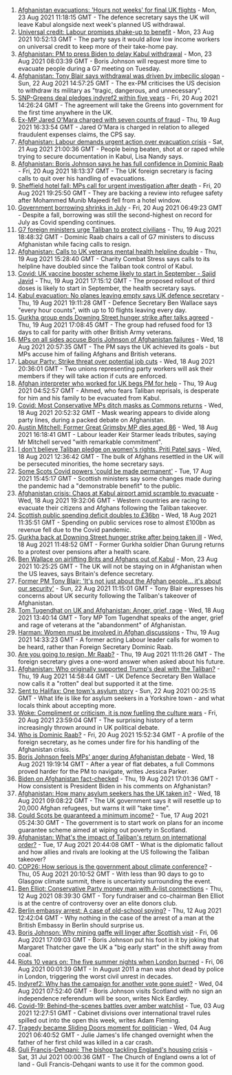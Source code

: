 1. [Afghanistan evacuations: 'Hours not weeks' for final UK flights](https://www.bbc.co.uk/news/uk-58302734) - Mon, 23 Aug 2021 11:18:15 GMT - The defence secretary says the UK will leave Kabul alongside next week's planned US withdrawal.
2. [Universal credit: Labour promises shake-up to benefit](https://www.bbc.co.uk/news/uk-politics-58304242) - Mon, 23 Aug 2021 10:52:13 GMT - The party says it would allow low income workers on universal credit to keep more of their take-home pay.
3. [Afghanistan: PM to press Biden to delay Kabul withdrawal](https://www.bbc.co.uk/news/uk-58301269) - Mon, 23 Aug 2021 08:03:39 GMT - Boris Johnson will request more time to evacuate people during a G7 meeting on Tuesday.
4. [Afghanistan: Tony Blair says withdrawal was driven by imbecilic slogan](https://www.bbc.co.uk/news/uk-58295384) - Sun, 22 Aug 2021 14:57:25 GMT - The ex-PM criticises the US decision to withdraw its military as "tragic, dangerous, and unnecessary".
5. [SNP-Greens deal pledges indyref2 within five years](https://www.bbc.co.uk/news/uk-scotland-scotland-politics-58272209) - Fri, 20 Aug 2021 14:26:24 GMT - The agreement will take the Greens into government for the first time anywhere in the UK.
6. [Ex-MP Jared O'Mara charged with seven counts of fraud](https://www.bbc.co.uk/news/uk-england-south-yorkshire-58272878) - Thu, 19 Aug 2021 16:33:54 GMT - Jared O'Mara is charged in relation to alleged fraudulent expenses claims, the CPS say.
7. [Afghanistan: Labour demands urgent action over evacuation crisis](https://www.bbc.co.uk/news/uk-58290593) - Sat, 21 Aug 2021 21:00:36 GMT - People being beaten, shot at or raped while trying to secure documentation in Kabul, Lisa Nandy says.
8. [Afghanistan: Boris Johnson says he has full confidence in Dominic Raab](https://www.bbc.co.uk/news/uk-politics-58283588) - Fri, 20 Aug 2021 18:13:37 GMT - The UK foreign secretary is facing calls to quit over his handling of evacuations.
9. [Sheffield hotel fall: MPs call for urgent investigation after death](https://www.bbc.co.uk/news/uk-england-south-yorkshire-58280360) - Fri, 20 Aug 2021 19:25:50 GMT - They are backing a review into refugee safety after Mohammed Munib Majeedi fell from a hotel window.
10. [Government borrowing shrinks in July](https://www.bbc.co.uk/news/business-58266821) - Fri, 20 Aug 2021 06:49:23 GMT - Despite a fall, borrowing was still the second-highest on record for July as Covid spending continues.
11. [G7 foreign ministers urge Taliban to protect civilians](https://www.bbc.co.uk/news/uk-politics-58275064) - Thu, 19 Aug 2021 18:48:32 GMT - Dominic Raab chairs a call of G7 ministers to discuss Afghanistan while facing calls to resign.
12. [Afghanistan: Calls to UK veterans mental health helpline double](https://www.bbc.co.uk/news/uk-politics-58271247) - Thu, 19 Aug 2021 15:28:40 GMT - Charity Combat Stress says calls to its helpline have doubled since the Taliban took control of Kabul.
13. [Covid: UK vaccine booster scheme likely to start in September - Sajid Javid](https://www.bbc.co.uk/news/uk-58271911) - Thu, 19 Aug 2021 17:15:12 GMT - The proposed rollout of third doses is likely to start in September, the health secretary says.
14. [Kabul evacuation: No planes leaving empty says UK defence secretary](https://www.bbc.co.uk/news/uk-58266555) - Thu, 19 Aug 2021 19:11:28 GMT - Defence Secretary Ben Wallace says "every hour counts", with up to 10 flights leaving every day.
15. [Gurkha group ends Downing Street hunger strike after talks agreed](https://www.bbc.co.uk/news/uk-england-hampshire-58274264) - Thu, 19 Aug 2021 17:08:45 GMT - The group had refused food for 13 days to call for parity with other British Army veterans.
16. [MPs on all sides accuse Boris Johnson of Afghanistan failures](https://www.bbc.co.uk/news/uk-politics-58254794) - Wed, 18 Aug 2021 20:57:35 GMT - The PM says the UK achieved its goals - but MPs accuse him of failing Afghans and British veterans.
17. [Labour Party: Strike threat over potential job cuts](https://www.bbc.co.uk/news/uk-politics-58263728) - Wed, 18 Aug 2021 20:36:01 GMT - Two unions representing party workers will ask their members if they will take action if cuts are enforced.
18. [Afghan interpreter who worked for UK begs PM for help](https://www.bbc.co.uk/news/uk-58264397) - Thu, 19 Aug 2021 04:52:57 GMT - Ahmed, who fears Taliban reprisals, is desperate for him and his family to be evacuated from Kabul.
19. [Covid: Most Conservative MPs ditch masks as Commons returns](https://www.bbc.co.uk/news/uk-politics-58259604) - Wed, 18 Aug 2021 20:52:32 GMT - Mask wearing appears to divide along party lines, during a packed debate on Afghanistan.
20. [Austin Mitchell: Former Great Grimsby MP dies aged 86](https://www.bbc.co.uk/news/uk-england-humber-58257189) - Wed, 18 Aug 2021 16:18:41 GMT - Labour leader Keir Starmer leads tributes, saying Mr Mitchell served "with remarkable commitment".
21. [I don't believe Taliban pledge on women's rights, Priti Patel says](https://www.bbc.co.uk/news/uk-58250211) - Wed, 18 Aug 2021 12:36:42 GMT - The bulk of Afghans resettled in the UK will be persecuted minorities, the home secretary says.
22. [Some Scots Covid powers 'could be made permanent'](https://www.bbc.co.uk/news/uk-scotland-scotland-politics-58244323) - Tue, 17 Aug 2021 15:45:17 GMT - Scottish ministers say some changes made during the pandemic had a "demonstrable benefit" to the public.
23. [Afghanistan crisis: Chaos at Kabul airport amid scramble to evacuate](https://www.bbc.co.uk/news/world-europe-58256696) - Wed, 18 Aug 2021 19:32:06 GMT - Western countries are racing to evacuate their citizens and Afghans following the Taliban takeover.
24. [Scottish public spending deficit doubles to £36bn](https://www.bbc.co.uk/news/uk-scotland-58256028) - Wed, 18 Aug 2021 11:35:51 GMT - Spending on public services rose to almost £100bn as revenue fell due to the Covid pandemic.
25. [Gurkha back at Downing Street hunger strike after being taken ill](https://www.bbc.co.uk/news/uk-england-hampshire-58254634) - Wed, 18 Aug 2021 11:48:52 GMT - Former Gurkha soldier Dhan Gurung returns to a protest over pensions after a health scare.
26. [Ben Wallace on airlifting Brits and Afghans out of Kabul](https://www.bbc.co.uk/news/uk-politics-58305486) - Mon, 23 Aug 2021 10:25:25 GMT - The UK will not be staying on in Afghanistan when the US leaves, says Britain's defence secretary.
27. [Former PM Tony Blair: 'It's not just about the Afghan people... it's about our security'](https://www.bbc.co.uk/news/uk-58296950) - Sun, 22 Aug 2021 11:15:01 GMT - Tony Blair expresses his concerns about UK security following the Taliban's takeover of Afghanistan.
28. [Tom Tugendhat on UK and Afghanistan: Anger, grief, rage](https://www.bbc.co.uk/news/uk-politics-58259509) - Wed, 18 Aug 2021 13:40:14 GMT - Tory MP Tom Tugendhat speaks of the anger, grief and rage of veterans at the "abandonment" of Afghanistan.
29. [Harman: Women must be involved in Afghan discussions](https://www.bbc.co.uk/news/uk-politics-58272971) - Thu, 19 Aug 2021 14:33:23 GMT - A former acting Labour leader calls for women to be heard, rather than Foreign Secretary Dominic Raab.
30. [Are you going to resign, Mr Raab?](https://www.bbc.co.uk/news/uk-politics-58270377) - Thu, 19 Aug 2021 11:11:26 GMT - The foreign secretary gives a one-word answer when asked about his future.
31. [Afghanistan: Who originally supported Trump's deal with the Taliban?](https://www.bbc.co.uk/news/58271943) - Thu, 19 Aug 2021 14:58:44 GMT - UK Defence Secretary Ben Wallace now calls it a "rotten" deal but supported it at the time.
32. [Sent to Halifax: One town's asylum story](https://www.bbc.co.uk/news/uk-politics-58270841) - Sun, 22 Aug 2021 00:25:15 GMT - What life is like for asylum seekers in a Yorkshire town - and what locals think about accepting more.
33. [Woke: Compliment or criticism, it is now fuelling the culture wars](https://www.bbc.co.uk/news/uk-politics-58281576) - Fri, 20 Aug 2021 23:59:04 GMT - The surprising history of a term increasingly thrown around in UK political debate.
34. [Who is Dominic Raab?](https://www.bbc.co.uk/news/uk-politics-52064637) - Fri, 20 Aug 2021 15:52:34 GMT - A profile of the foreign secretary, as he comes under fire for his handling of the Afghanistan crisis.
35. [Boris Johnson feels MPs' anger during Afghanistan debate](https://www.bbc.co.uk/news/uk-politics-58256616) - Wed, 18 Aug 2021 19:19:14 GMT - After a year of flat debates, a full Commons proved harder for the PM to navigate, writes Jessica Parker.
36. [Biden on Afghanistan fact-checked](https://www.bbc.co.uk/news/58243158) - Thu, 19 Aug 2021 17:01:36 GMT - How consistent is President Biden in his comments on Afghanistan?
37. [Afghanistan: How many asylum seekers has the UK taken in?](https://www.bbc.co.uk/news/uk-58245684) - Wed, 18 Aug 2021 09:08:22 GMT - The UK government says it will resettle up to 20,000 Afghan refugees, but warns it will "take time".
38. [Could Scots be guaranteed a minimum income?](https://www.bbc.co.uk/news/uk-scotland-scotland-politics-58230375) - Tue, 17 Aug 2021 05:24:30 GMT - The government is to start work on plans for an income guarantee scheme aimed at wiping out poverty in Scotland.
39. [Afghanistan: What's the impact of Taliban's return on international order?](https://www.bbc.co.uk/news/world-us-canada-58248864) - Tue, 17 Aug 2021 20:44:08 GMT - What is the diplomatic fallout and how allies and rivals are looking at the US following the Taliban takeover?
40. [COP26: How serious is the government about climate conference?](https://www.bbc.co.uk/news/uk-politics-58107010) - Thu, 05 Aug 2021 20:10:52 GMT - With less than 90 days to go to Glasgow climate summit, there is uncertainty surrounding the event.
41. [Ben Elliot: Conservative Party money man with A-list connections](https://www.bbc.co.uk/news/uk-politics-58100884) - Thu, 12 Aug 2021 08:39:30 GMT - Tory fundraiser and co-chairman Ben Elliot is at the centre of controversy over an elite donors club.
42. [Berlin embassy arrest: A case of old-school spying?](https://www.bbc.co.uk/news/uk-58185957) - Thu, 12 Aug 2021 12:42:04 GMT - Why nothing in the case of the arrest of a man at the British Embassy in Berlin should surprise us.
43. [Boris Johnson: Why mining gaffe will linger after Scottish visit](https://www.bbc.co.uk/news/uk-scotland-58117514) - Fri, 06 Aug 2021 17:09:03 GMT - Boris Johnson put his foot in it by joking that Margaret Thatcher gave the UK a "big early start" in the shift away from coal.
44. [Riots 10 years on: The five summer nights when London burned](https://www.bbc.co.uk/news/uk-england-london-58058031) - Fri, 06 Aug 2021 00:01:39 GMT - In August 2011 a man was shot dead by police in London, triggering the worst civil unrest in decades.
45. [Indyref2: Why has the campaign for another vote gone quiet?](https://www.bbc.co.uk/news/uk-politics-58079551) - Wed, 04 Aug 2021 07:52:40 GMT - Boris Johnson visits Scotland with no sign an independence referendum will be soon, writes Nick Eardley.
46. [Covid-19: Behind-the-scenes battles over amber watchlist](https://www.bbc.co.uk/news/uk-politics-58072985) - Tue, 03 Aug 2021 12:27:51 GMT - Cabinet divisions over international travel rules spilled out into the open this week, writes Adam Fleming.
47. [Tragedy became Sliding Doors moment for politician](https://www.bbc.co.uk/news/uk-wales-politics-58058218) - Wed, 04 Aug 2021 06:40:52 GMT - Julie James's life changed overnight when the father of her first child was killed in a car crash.
48. [Guli Francis-Dehqani: The bishop tackling England's housing crisis](https://www.bbc.co.uk/news/uk-politics-57985577) - Sat, 31 Jul 2021 00:00:36 GMT - The Church of England owns a lot of land - Guli Francis-Dehqani wants to use it for the common good.
